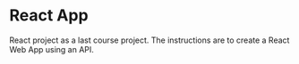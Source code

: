 # React App

React project as a last course project.
The instructions are to create a React Web App using an API.
